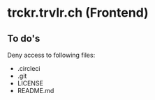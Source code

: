 # trckr.trvlr.ch (Frontend)

## To do's
Deny access to following files:
- .circleci
- .git
- LICENSE
- README.md
